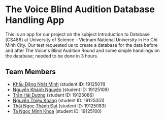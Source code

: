 # The Voice Blind Audition Database Handling App

This is an app for our project on the subject Introduction to Database (CS486) at University of Science – Vietnam National University in Ho Chi Minh City. Our test requested us to create a database for the data before and after The Voice's Blind Audition Round and some simple handlings on the database; needed to be done in 3 hours.

## Team Members
- [Khấu Đặng Nhật Minh](https://www.linkedin.com/in/wolfris/) (student ID: 19125011)
- [Nguyễn Khánh Nguyên](https://www.linkedin.com/in/nguyen-khanh-nguyen/) (student ID: 19125109)
- [Trần Hải Dương](https://www.linkedin.com/in/h%E1%BA%A3i-d%C6%B0%C6%A1ng-tr%E1%BA%A7n-860467196/) (student ID: 19125086)
- [Nguyễn Thiệu Khang](https://www.linkedin.com/in/thi%E1%BB%87u-khang-4625b6198/) (student ID: 19125051)
- [Thái Ngọc Thành Đạt](https://www.linkedin.com/in/tntdat/) (student ID: 19125083)
- [Tạ Ngọc Minh Khoa](https://www.linkedin.com/in/t%E1%BA%A1-khoa-b79903198/) (student ID: 19125100)
